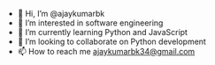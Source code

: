 - 👋 Hi, I’m @ajaykumarbk
- 👀 I’m interested in software engineering
- 🌱 I’m currently learning Python and JavaScript
- 💞️ I’m looking to collaborate on Python development
- 📫 How to reach me <a>ajaykumarbk34@gmail.com</a>




<!---
ajaykumarbk/ajaykumarbk is a ✨ special ✨ repository because its `README.md` (this file) appears on your GitHub profile.
You can click the Preview link to take a look at your changes.
--->
